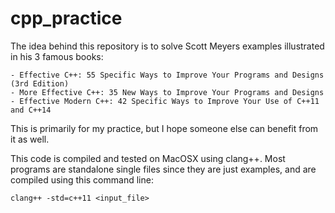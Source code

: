 # cpp_practice

The idea behind this repository is to solve Scott Meyers examples illustrated in his 3 famous books: 

    - Effective C++: 55 Specific Ways to Improve Your Programs and Designs (3rd Edition)
    - More Effective C++: 35 New Ways to Improve Your Programs and Designs 
    - Effective Modern C++: 42 Specific Ways to Improve Your Use of C++11 and C++14

This is primarily for my practice, but I hope someone else can benefit from it as well. 

This code is compiled and tested on MacOSX using clang++. 
Most programs are standalone single files since they are just examples, and are compiled using this command line: 

    clang++ -std=c++11 <input_file> 
